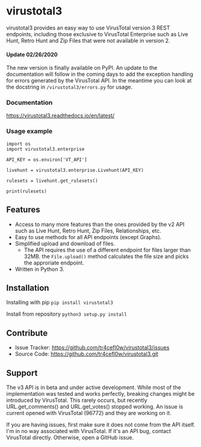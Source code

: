 virustotal3
========
virustotal3 provides an easy way to use VirusTotal version 3 REST endpoints, including those exclusive to VirusTotal Enterprise such as Live Hunt, Retro Hunt and Zip Files that were not available in version 2.

#### Update 02/26/2020
The new version is finally available on PyPI. An update to the documentation will follow in the coming days to add the exception handling for errors generated by the VirusTotal API. In the meantime you can look at the docstring in `/virustotal3/errors.py` for usage.



### Documentation
https://virustotal3.readthedocs.io/en/latest/

### Usage example
```
import os
import virustotal3.enterprise

API_KEY = os.environ['VT_API']

livehunt = virustotal3.enterprise.Livehunt(API_KEY)

rulesets = livehunt.get_rulesets()

print(rulesets)
```

Features
--------

- Access to many more features than the ones provided by the v2 API such as Live Hunt, Retro Hunt, Zip Files, Relationships, etc.
- Easy to use methods for all API endpoints (except Graphs).
- Simplified upload and download of files.
    - The API requires the use of a different endpoint for files larger than 32MB. the `File.upload()` method calculates the file size and picks the approriate endpoint.
- Written in Python 3.


Installation
------------
Installing with pip
`pip install virustotal3`

Install from repository
`python3 setup.py install`

Contribute
----------

- Issue Tracker: https://github.com/tr4cefl0w/virustotal3/issues
- Source Code: https://github.com/tr4cefl0w/virustotal3.git

Support
-------
The v3 API is in beta and under active development. While most of the implementation was tested and works perfectly, breaking changes might be introduced by VirusTotal. This rarely occurs, but recently URL.get_comments() and URL.get_votes() stopped working. An issue is current opened with VirusTotal (96772) and they are working on it.

If you are having issues, first make sure it does not come from the API itself. I'm in no way associated with VirusTotal. If it's an API bug, contact VirusTotal directly. Otherwise, open a GitHub issue.
